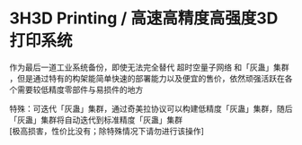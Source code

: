 # 3H3D Printing / 高速高精度高强度3D打印系统

作为最后一道工业系统备份，即使无法完全替代 超时空量子网络 和「灰蛊」集群 ，但是通过特有的构架能简单快速的部署能力以及便宜的售价，依然顽强活跃在各个需要较低精度零部件与易损件的地方



特殊：可迭代「灰蛊」集群，通过奇美拉协议可以构建低精度「灰蛊」集群，随后「灰蛊」集群将自动迭代到标准精度「灰蛊」集群  
[极高损害，性价比没有；除特殊情况下请勿进行该操作]

